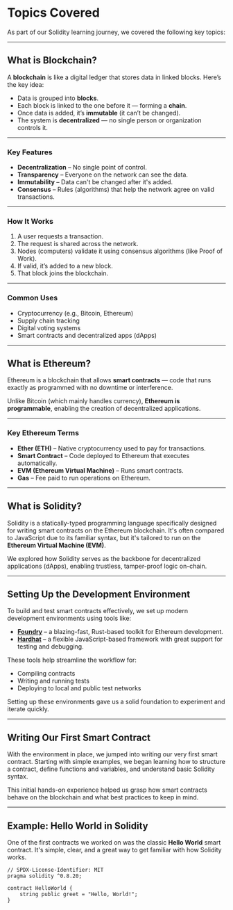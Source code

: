# Topics Covered

As part of our Solidity learning journey, we covered the following key topics:

---
## What is Blockchain?

A **blockchain** is like a digital ledger that stores data in linked blocks. Here’s the key idea:

- Data is grouped into **blocks**.
- Each block is linked to the one before it — forming a **chain**.
- Once data is added, it’s **immutable** (it can’t be changed).
- The system is **decentralized** — no single person or organization controls it.

---

### Key Features

- **Decentralization** – No single point of control.
- **Transparency** – Everyone on the network can see the data.
- **Immutability** – Data can't be changed after it's added.
- **Consensus** – Rules (algorithms) that help the network agree on valid transactions.

---

### How It Works

1. A user requests a transaction.
2. The request is shared across the network.
3. Nodes (computers) validate it using consensus algorithms (like Proof of Work).
4. If valid, it’s added to a new block.
5. That block joins the blockchain.

---
### Common Uses

- Cryptocurrency (e.g., Bitcoin, Ethereum)
- Supply chain tracking
- Digital voting systems
- Smart contracts and decentralized apps (dApps)

---

## What is Ethereum?

Ethereum is a blockchain that allows **smart contracts** — code that runs exactly as programmed with no downtime or interference.

Unlike Bitcoin (which mainly handles currency), **Ethereum is programmable**, enabling the creation of decentralized applications.

---

### Key Ethereum Terms

- **Ether (ETH)** – Native cryptocurrency used to pay for transactions.
- **Smart Contract** – Code deployed to Ethereum that executes automatically.
- **EVM (Ethereum Virtual Machine)** – Runs smart contracts.
- **Gas** – Fee paid to run operations on Ethereum.

---

## What is Solidity?

Solidity is a statically-typed programming language specifically designed for writing smart contracts on the Ethereum blockchain. It's often compared to JavaScript due to its familiar syntax, but it's tailored to run on the **Ethereum Virtual Machine (EVM)**.

We explored how Solidity serves as the backbone for decentralized applications (dApps), enabling trustless, tamper-proof logic on-chain.

---

## Setting Up the Development Environment

To build and test smart contracts effectively, we set up modern development environments using tools like:

- **[Foundry](https://book.getfoundry.sh/)** – a blazing-fast, Rust-based toolkit for Ethereum development.
- **[Hardhat](https://hardhat.org/)** – a flexible JavaScript-based framework with great support for testing and debugging.

These tools help streamline the workflow for:
- Compiling contracts
- Writing and running tests
- Deploying to local and public test networks

Setting up these environments gave us a solid foundation to experiment and iterate quickly.

---

## Writing Our First Smart Contract

With the environment in place, we jumped into writing our very first smart contract. Starting with simple examples, we began learning how to structure a contract, define functions and variables, and understand basic Solidity syntax.

This initial hands-on experience helped us grasp how smart contracts behave on the blockchain and what best practices to keep in mind.

---
## Example: Hello World in Solidity

One of the first contracts we worked on was the classic **Hello World** smart contract. It's simple, clear, and a great way to get familiar with how Solidity works.

```solidity
// SPDX-License-Identifier: MIT
pragma solidity ^0.8.20;

contract HelloWorld {
    string public greet = "Hello, World!";
}



